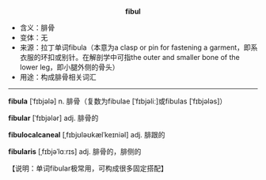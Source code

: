 
**<center>fibul</center>**

- <span class="definition">含义：腓骨</span>
- <span class="definition">变体：无</span>
- <span class="definition">来源：拉丁单词fibula（本意为a clasp or pin for fastening a garment，即系衣服的环扣或别针。在解剖学中可指the outer and smaller bone of the lower leg，即小腿外侧的骨头）</span>
- <span class="definition">用途：构成腓骨相关词汇</span>


---


<span class="vocabulary">**fibula**</span> [ˈfɪbjələ] n. 腓骨（复数为fibulae [ˈfɪbjəliː]或fibulas [ˈfɪbjələs]）

<span class="vocabulary">**fibular**</span> [ˈfɪbjələr] adj. 腓骨的

<span class="vocabulary">**fibulocalcaneal**</span> [ˌfɪbjʊləʊkælˈkeɪniəl] adj. 腓跟的   

<span class="vocabulary">**fibularis**</span> [ˌfɪbjəˈlɑːrɪs] adj. 腓骨的，腓侧的

【说明：单词fibular极常用，可构成很多固定搭配】
